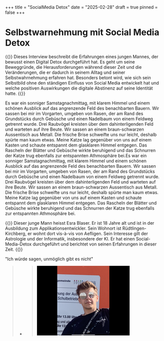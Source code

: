 +++
title = "SocialMedia Detox"
date = "2025-02-28"
draft = true
pinned = false
+++
# Selbstwarnehmung mit Social Media Detox

{{<lead>}}
Dieses Interview beschreibt die Erfahrungen eines jungen Mannes, der bewusst einen Digital Detox durchgeführt hat. Es geht um seine Beweggründe, die Herausforderungen während dieser Zeit und die Veränderungen, die er dadurch in seinem Alltag und seiner Selbstwahrnehmung erfahren hat. Besonders betont wird, wie sich sein Selbstbild ohne den ständigen Einfluss von Social Media entwickelt hat und welche positiven Auswirkungen die digitale Abstinenz auf seine Identität hatte. 
{{</lead>}}

Es war ein sonniger Samstagnachmittag, mit klarem Himmel und einem schönen Ausblick auf das angrenzende Feld des benachbarten Bauern. Wir sassen bei mir im Vorgarten, umgeben von Rasen, der am Rand des Grundstücks durch Gebüsche und einen Nadelbaum von einem Feldweg getrennt wurde. Drei Raubvögel kreisten über dem dahinterligenden Feld und warteten auf ihre Beute. Wir sassen an einem braun-schwarzen Aussentisch aus Metall. Die frische Brise schweifte uns nur leicht, deshalb spürte man kaum etwas. Meine Katze lag gegenüber von uns auf einem Kasten und schaute entspannt dem glasklaren Himmel entgegen. Das Rascheln der Blätter und Gebüsche wirkte beruhigend und das Schnurren der Katze trug ebenfalls zur entspannten Athmosphäre bei.Es war ein sonniger Samstagnachmittag, mit klarem Himmel und einem schönen Ausblick auf das angrenzende Feld des benachbarten Bauern. Wir sassen bei mir im Vorgarten, umgeben von Rasen, der am Rand des Grundstücks durch Gebüsche und einen Nadelbaum von einem Feldweg getrennt wurde. Drei Raubvögel kreisten über dem dahinterligenden Feld und warteten auf ihre Beute. Wir sassen an einem braun-schwarzen Aussentisch aus Metall. Die frische Brise schweifte uns nur leicht, deshalb spürte man kaum etwas. Meine Katze lag gegenüber von uns auf einem Kasten und schaute entspannt dem glasklaren Himmel entgegen. Das Rascheln der Blätter und Gebüsche wirkte beruhigend und das Schnurren der Katze trug ebenfalls zur entspannten Athmosphäre bei.

{{<box>}}
Dieser junge Mann heisst Esra Blaser. Er ist 18 Jahre alt und ist in der Ausbildung zum Applikationsentwickler. Sein Wohnort ist Rüdtlingen-Kirchberg, er wohnt dort vis-à-vis von Aefligen. Sein Interesse gilt der Astrologie und der Informatik, insbesondere der KI. Er hat einen Social-Media-Detox durchgeführt und berichtet von seinen Erfahrungen in dieser Zeit.
{{</box>}}



"Ich würde sagen, unmöglich gibt es nicht"



> * > ![](img_1261.png "Esra Blaser")